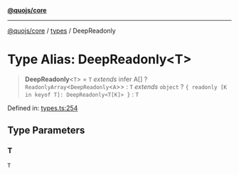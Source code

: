 [**@quojs/core**](../../README.md)

***

[@quojs/core](../../README.md) / [types](../README.md) / DeepReadonly

# Type Alias: DeepReadonly\<T\>

> **DeepReadonly**\<`T`\> = `T` *extends* infer A[] ? `ReadonlyArray`\<`DeepReadonly`\<`A`\>\> : `T` *extends* `object` ? `{ readonly [K in keyof T]: DeepReadonly<T[K]> }` : `T`

Defined in: [types.ts:254](https://github.com/quojs/quojs/blob/bb0aab212261db76d8cdd24be568e1eb39570c11/packages/core/src/types.ts#L254)

## Type Parameters

### T

`T`

